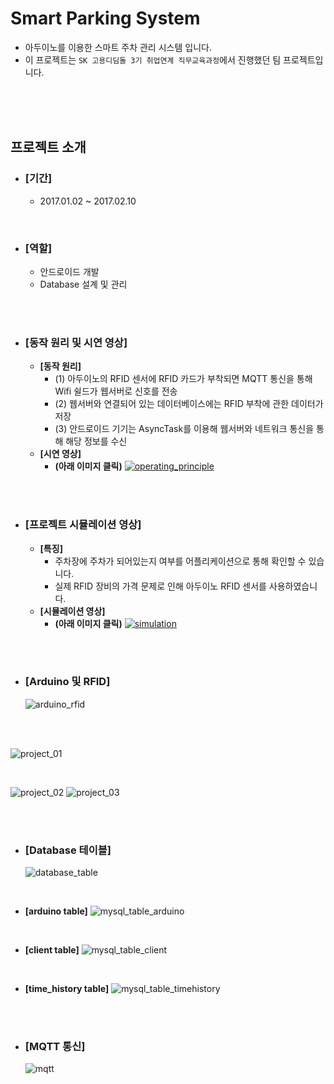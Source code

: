 # Smart Parking System
- 아두이노를 이용한 스마트 주차 관리 시스템 입니다.
- 이 프로젝트는 `SK 고용디딤돌 3기 취업연계 직무교육과정`에서 진행했던 팀 프로젝트입니다.



<br><br><br>

## 프로젝트 소개
- ### [기간]
  - 2017.01.02 ~ 2017.02.10

<br>

- ### [역할]
  - 안드로이드 개발
  - Database 설계 및 관리





<br><br>

- ### [동작 원리 및 시연 영상]
  - **[동작 원리]**
    - (1) 아두이노의 RFID 센서에 RFID 카드가 부착되면 MQTT 통신을 통해 Wifi 쉴드가 웹서버로 신호를 전송
    - (2) 웹서버와 연결되어 있는 데이터베이스에는 RFID 부착에 관한 데이터가 저장
    - (3) 안드로이드 기기는 AsyncTask를 이용해 웹서버와 네트워크 통신을 통해 해당 정보를 수신
  - **[시연 영상]**
    - **(아래 이미지 클릭)**
    [![operating_principle](./images/operating_principle.png)](https://youtu.be/RDAv2dcSpnQ)


<br><br>


- ### [프로젝트 시뮬레이션 영상]
  - **[특징]**
    - 주차장에 주차가 되어있는지 여부를 어플리케이션으로 통해 확인할 수 있습니다.
    - 실제 RFID 장비의 가격 문제로 인해 아두이노 RFID 센서를 사용하였습니다.
  - **[시뮬레이션 영상]**
    - **(아래 이미지 클릭)**
      [![simulation](./images/simulation_screenshot.png)](https://youtu.be/jJR5zbnAEQs)



<br><br>


- ### [Arduino 및 RFID]
  ![arduino_rfid](./images/arduino_rfid.jpg)

<br><br>

![project_01](./images/project_01.png)

<br>

![project_02](./images/project_02.jpg) ![project_03](./images/project_03.jpg)


<br><br>


- ### [Database 테이블]
  ![database_table](./images/database_table.jpg)


<br>

- **[arduino table]**
![mysql_table_arduino](./images/mysql_table_arduino.jpg)

<br>    

- **[client table]**
![mysql_table_client](./images/mysql_table_client.jpg)

<br>

- **[time_history table]**
![mysql_table_timehistory](./images/mysql_table_timehistory.jpg)

<br><br>



- ### [MQTT 통신]

    ![mqtt](./images/mqtt.jpg)